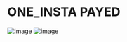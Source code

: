 # ONE_INSTA PAYED

![image](https://github.com/user-attachments/assets/fa9ac4d9-69fe-41c0-851c-1bcb145f91c8)
![image](https://github.com/user-attachments/assets/2632e724-64b7-4baf-8088-2400d6f7a13d)
